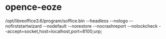# opence-eoze

/opt/libreoffice3.6/program/soffice.bin --headless --nologo --nofirststartwizard --nodefault --norestore --nocrashreport --nolockcheck --accept=socket,host=localhost,port=8100;urp;
